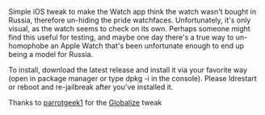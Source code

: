 Simple iOS tweak to make the Watch app think the watch wasn't bought in Russia, therefore un-hiding the pride watchfaces. 
Unfortunately, it's only visual, as the watch seems to check on its own. Perhaps someone might find this useful for testing, and maybe one day there's a true way to un-homophobe an Apple Watch that's been unfortunate enough to end up being a model for Russia.

To install, download the latest release and install it via your favorite way (open in package manager or type dpkg -i <package> in the console).
Please ldrestart or reboot and re-jailbreak after you've installed it.
  
Thanks to [parrotgeek1](https://github.com/parrotgeek1/) for the [Globalize](https://github.com/parrotgeek1/Globalize) tweak
